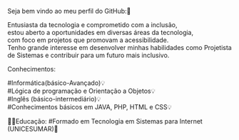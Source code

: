 Seja bem vindo ao meu perfil do GitHub:🥰

Entusiasta da tecnologia e comprometido com a inclusão,<br>
estou aberto a oportunidades em diversas áreas da tecnologia,<br>
com foco em projetos que promovam a acessibilidade. <br>
Tenho grande interesse em desenvolver minhas habilidades como Projetista de Sistemas e contribuir para um futuro mais inclusivo.<br>


Conhecimentos:

#Informática(básico-Avançado)💡<br>
#Lógica de programação e Orientação a Objetos💡<br>
#Inglês (básico-intermediário)💡<br>
#Conhecimentos básicos em JAVA, PHP, HTML e CSS💡

🧑‍💻Educação:
#Formado em Tecnologia em Sistemas para Internet (UNICESUMAR)🏫<br>


